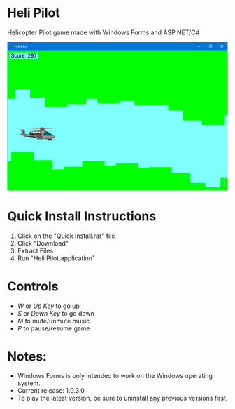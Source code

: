 # Heli Pilot
Helicopter Pilot game made with Windows Forms and ASP.NET/C#
 
<img src="/Heli Pilot/Resources/Demo.png">

# Quick Install Instructions

1. Click on the "Quick Install.rar" file
2. Click "Download"
3. Extract Files
4. Run "Heli Pilot.application"

# Controls
- _W_ or _Up Key_ to go up
- _S_ or _Down Key_ to go down
- _M_ to mute/unmute music
- _P_ to pause/resume game

# Notes:
- Windows Forms is only intended to work on the Windows operating system.
- Current release: 1.0.3.0
- To play the latest version, be sure to uninstall any previous versions first.

